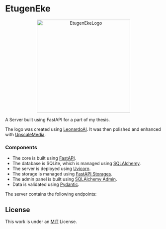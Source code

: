 # EtugenEke

<p align="center">
  <img src="readme_assets\logo.jpeg" alt="EtugenEkeLogo" style="width:300px;height:300px;">
</p>

A Server built using FastAPI for a part of my thesis.

The logo was created using [LeonardoAI](https://leonardo.ai). It was then polished and enhanced with [UpscaleMedia](https://upscale.media).

### Components
- The core is built using [FastAPI](https://fastapi.tiangolo.com/).
- The database is SQLite, which is managed using [SQLAlchemy](https://www.sqlalchemy.org/).
- The server is deployed using [Uvicorn](https://www.uvicorn.org/).
- The storage is managed using [FastAPI Storages](https://github.com/aminalaee/fastapi-storages).
- The admin panel is built using [SQLAlchemy Admin](https://github.com/aminalaee/sqladmin).
- Data is validated using [Pydantic](https://pydantic-docs.helpmanual.io/).


The server contains the following endpoints:



## License
This work is under an [MIT](https://choosealicense.com/licenses/mit/) License.